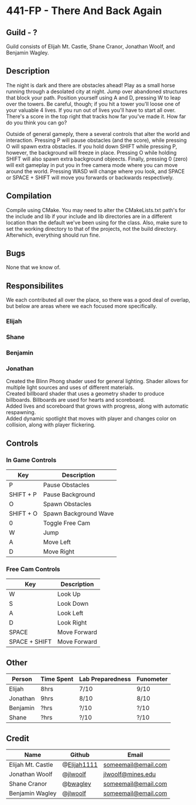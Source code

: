 # 441-FP - There And Back Again
## Guild - ?

Guild consists of Elijah Mt. Castle, Shane Cranor, Jonathan Woolf, and Benjamin Wagley.

## Description

The night is dark and there are obstacles ahead! Play as a small horse running through a desolated city at night. Jump over abandoned structures that block your path. Position yourself using A and D, pressing W to leap over the towers. Be careful, though; if you hit a tower you'll loose one of your valuable 4 lives. If you run out of lives you'll have to start all over. There's a score in the top right that tracks how far you've made it. How far do you think you can go?

Outside of general gameply, there a several controls that alter the world and interaction. Pressing P will pause obstacles (and the score), while pressing O will spawn extra obstacles. If you hold down SHIFT while pressing P, however, the background will freeze in place. Pressing O while holding SHIFT will also spawn extra background objeects. Finally, pressing 0 (zero) will exit gameplay in put you in free camera mode where you can move around the world. Pressing WASD will change where you look, and SPACE or SPACE + SHIFT will move you forwards or backwards respectively.

## Compilation

Compile using CMake. You may need to alter the CMakeLists.txt path's for the include and lib if your include and lib directories are in a different location than the default we've been using for the class. Also, make sure to set the working directory to that of the projects, not the build directory. Afterwhich, everything should run fine.

## Bugs
None that we know of.

## Responsibilites
We each contributed all over the place, so there was a good deal of overlap, but below are areas where we each focused more specifically.
### Elijah
### Shane
### Benjamin
### Jonathan
Created the Blinn Phong shader used for general lighting. Shader allows for multiple light sources and uses of different materials. \
Created billboard shader that uses a geometry shader to produce billboards. Billboards are used for hearts and scoreboard. \
Added lives and scoreboard that grows with progress, along with automatic respawning. \
Added dynamic spotlight that moves with player and changes color on collision, along with player flickering.

## Controls
### In Game Controls
| Key       | Description           |
| --------- | --------------------- |
| P         | Pause Obstacles       |
| SHIFT + P | Pause Background      |
| O         | Spawn Obstacles       |
| SHIFT + O | Spawn Background Wave |
| 0         | Toggle Free Cam       |
| W         | Jump                  |
| A         | Move Left             |
| D         | Move Right            |

### Free Cam Controls
| Key           | Description  |
| ------------- | ------------ |
| W             | Look Up      |
| S             | Look Down    |
| A             | Look Left    |
| D             | Look Right   |
| SPACE         | Move Forward |
| SPACE + SHIFT | Move Forward |

## Other
| Person   | Time Spent | Lab Preparedness | Funometer |
| -------- | ---------- | ---------------- | --------- |
| Elijah   | 8hrs       | 7/10             | 9/10      |
| Jonathan | 9hrs       | 8/10             | 8/10      |
| Benjamin | ?hrs       | ?/10             | ?/10      |
| Shane    | ?hrs       | ?/10             | ?/10      |

## Credit
| Name              | Github                                       | Email               |
| ----------------- | -------------------------------------------- | ------------------- |
| Elijah Mt. Castle | @[Elijah1111](https://github.com/Elijah1111) | someemail@email.com |
| Jonathan Woolf    | @[jlwoolf](https://github.com/jlwoolf)       | jlwoolf@mines.edu   |
| Shane Cranor      | @[bwagley](https://github.com/bwagley)       | someemail@email.com |
| Benjamin Wagley   | @[jlwoolf](https://github.com/jlwoolf)       | someemail@email.com |




